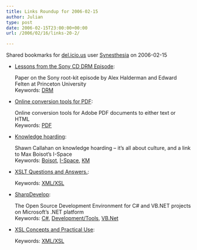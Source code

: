 ```yaml
---
title: Links Roundup for 2006-02-15
author: Julian
type: post
date: 2006-02-15T23:00:00+00:00
url: /2006/02/16/links-20-2/

---
```

Shared bookmarks for [del.icio.us][1] user  [Synesthesia][2] on 2006-02-15

  * [Lessons from the Sony CD DRM Episode][3]:
  
    Paper on the Sony root-kit episode by Alex Halderman and Edward Felten at Princeton University   
    Keywords: [DRM][4]
  * [Online conversion tools for PDF][5]:
  
    Online conversion tools for Adobe PDF documents to either text or HTML   
    Keywords: [PDF][6]
  * [Knowledge hoarding][7]:
  
    Shawn Callahan on knowledge hoarding &#8211; it&#8217;s all about culture, and a link to Max Boisot&#8217;s I-Space   
    Keywords: [Boisot][8], [I-Space][9], [KM][10]
  * [XSLT Questions and Answers.][11]:
  
       
    Keywords: [XML/XSL][12]
  * [SharpDevelop][13]:
  
    The Open Source Development Environment for C# and VB.NET projects on Microsoft&#8217;s .NET platform   
    Keywords: [C#][14], [Development/Tools][15], [VB.Net][16]
  * [XSL Concepts and Practical Use][17]:
  
       
    Keywords: [XML/XSL][12]

 [1]: http://del.icio.us/
 [2]: http://del.icio.us/synesthesia
 [3]: http://itpolicy.princeton.edu/pub/sonydrm-ext.pdf "http://itpolicy.princeton.edu/pub/sonydrm-ext.pdf"
 [4]: http://del.icio.us/synesthesia/DRM
 [5]: http://www.adobe.com/products/acrobat/access_onlinetools.html "http://www.adobe.com/products/acrobat/access_onlinetools.html"
 [6]: http://del.icio.us/synesthesia/PDF
 [7]: http://www.anecdote.com.au/archives/2006/02/knowledge_hoard.html "http://www.anecdote.com.au/archives/2006/02/knowledge_hoard.html"
 [8]: http://del.icio.us/synesthesia/Boisot
 [9]: http://del.icio.us/synesthesia/I-Space
 [10]: http://del.icio.us/synesthesia/KM
 [11]: http://www.dpawson.co.uk/xsl/sect2/sect21.html "http://www.dpawson.co.uk/xsl/sect2/sect21.html"
 [12]: http://del.icio.us/synesthesia/XML/XSL
 [13]: http://www.icsharpcode.net/OpenSource/SD/ "http://www.icsharpcode.net/OpenSource/SD/"
 [14]: http://del.icio.us/synesthesia/C#
 [15]: http://del.icio.us/synesthesia/Development/Tools
 [16]: http://del.icio.us/synesthesia/VB.Net
 [17]: http://www.nwalsh.com/docs/tutorials/xsl/xsl/frames.html "http://www.nwalsh.com/docs/tutorials/xsl/xsl/frames.html"